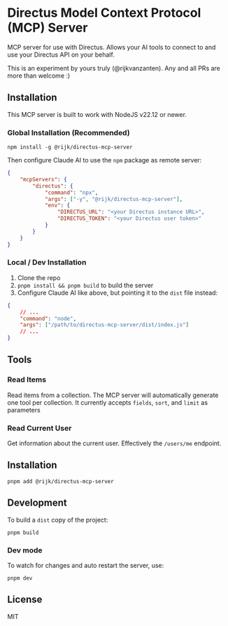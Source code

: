 # Directus Model Context Protocol (MCP) Server

MCP server for use with Directus. Allows your AI tools to connect to and use your Directus API on
your behalf.

This is an experiment by yours truly (@rijkvanzanten). Any and all PRs are more than welcome :)

## Installation

This MCP server is built to work with NodeJS v22.12 or newer.

### Global Installation (Recommended)

`npm install -g @rijk/directus-mcp-server`

Then configure Claude AI to use the `npm` package as remote server:

```json
{
	"mcpServers": {
		"directus": {
			"command": "npx",
			"args": ["-y", "@rijk/directus-mcp-server"],
			"env": {
				"DIRECTUS_URL": "<your Directus instance URL>",
				"DIRECTUS_TOKEN": "<your Directus user token>"
			}
		}
	}
}
```

### Local / Dev Installation

1. Clone the repo
2. `pnpm install && pnpm build` to build the server
3. Configure Claude AI like above, but pointing it to the `dist` file instead:

```json
{
	// ...
	"command": "node",
	"args": ["/path/to/directus-mcp-server/dist/index.js"]
	// ...
}
```

## Tools

### Read Items

Read items from a collection. The MCP server will automatically generate one tool per collection. It currently accepts `fields`, `sort`, and `limit` as parameters

### Read Current User

Get information about the current user. Effectively the `/users/me` endpoint.

## Installation

```
pnpm add @rijk/directus-mcp-server
```

## Development

To build a `dist` copy of the project:

```
pnpm build
```

### Dev mode

To watch for changes and auto restart the server, use:

```
pnpm dev
```

## License

MIT
